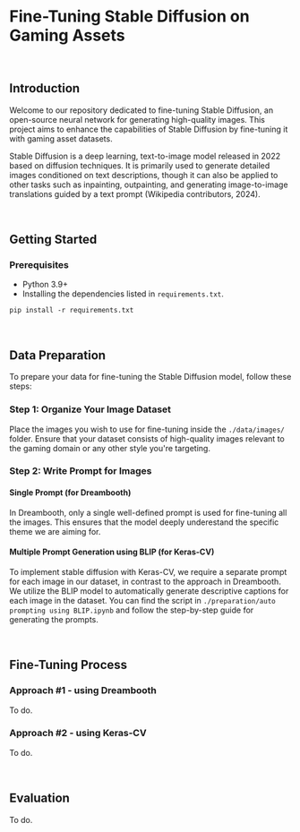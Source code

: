 # Fine-Tuning Stable Diffusion on Gaming Assets

<br>

## Introduction

Welcome to our repository dedicated to fine-tuning Stable Diffusion, an open-source neural network for generating high-quality images. This project aims to enhance the capabilities of Stable Diffusion by fine-tuning it with gaming asset datasets.

Stable Diffusion is a deep learning, text-to-image model released in 2022 based on diffusion techniques. It is primarily used to generate detailed images conditioned on text descriptions, though it can also be applied to other tasks such as inpainting, outpainting, and generating image-to-image translations guided by a text prompt (Wikipedia contributors, 2024). 

<br>

## Getting Started

### Prerequisites

- Python 3.9+
- Installing the dependencies listed in `requirements.txt`.
```
pip install -r requirements.txt
```





<br>

## Data Preparation

To prepare your data for fine-tuning the Stable Diffusion model, follow these steps:

### Step 1: Organize Your Image Dataset

Place the images you wish to use for fine-tuning inside the `./data/images/` folder. Ensure that your dataset consists of high-quality images relevant to the gaming domain or any other style you're targeting.

### Step 2: Write Prompt for Images 

#### Single Prompt (for Dreambooth)

In Dreambooth, only a single well-defined prompt is used for fine-tuning all the images. This ensures that the model deeply underestand the specific theme we are aiming for.


#### Multiple Prompt Generation using BLIP (for Keras-CV)

To implement stable diffusion with Keras-CV, we require a separate prompt for each image in our dataset, in contrast to the approach in Dreambooth. We utilize the BLIP model to automatically generate descriptive captions for each image in the dataset. You can find the script in `./preparation/auto prompting using BLIP.ipynb` and follow the step-by-step guide for generating the prompts.



<br>

## Fine-Tuning Process

### Approach #1 - using Dreambooth

To do.

### Approach #2 - using Keras-CV

To do.

<br>

## Evaluation

To do.

